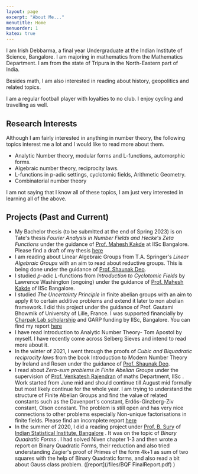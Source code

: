```yaml
---
layout: page
excerpt: "About Me..."
menutitle: Home
menuorder: 1
katex: true
---
```


I am Irish Debbarma, a final year Undergraduate at the Indian Institute of Science, Bangalore. I am majoring in mathematics from the Mathematics Department. I am from the state of Tripura in the North-Eastern part of India. 

Besides math, I am also interested in reading about history, geopolitics and related topics. 

I am a regular football player with loyalties to no club. I enjoy cycling and travelling as well.

## Research Interests
Although I am fairly interested in anything in number theory, the following topics interest me a lot and I would like to read more about them.
 - Analytic Number theory, modular forms and L-functions, automorphic forms. 
 - Algebraic number theory, reciprocity laws.
 - L-functions in p-adic settings, cyclotomic fields, Arithmetic Geometry. 
 - Combinatorial number theory

I am not saying that I know all of these topics, I am just very interested in learning all of the above.

## Projects (Past and Current)
 - My Bachelor thesis (to be submitted at the end of Spring 2023) is on Tate's thesis _Fourier Analysis in Number Fields and Hecke's Zeta Functions_ under the guidance of [Prof. Mahesh Kakde](http://math.iisc.ac.in/~maheshkakde/) at IISc Bangalore. Please find a draft of my thesis [here](/files/tate_extended_thesis.pdf)
 - I am reading about Linear Algebraic Groups from T.A. Springer's _Linear Algebraic Groups_ with an aim to read about reductive groups. This is being done under the guidance of [Prof. Shaunak Deo](https://sites.google.com/view/shaunakdeo/).
 - I studied $p$-adic $L$-functions from  _Introduction to Cyclotomic Fields_ by Lawrence Washington (ongoing) under the guidance of [Prof. Mahesh Kakde](http://math.iisc.ac.in/~maheshkakde/) of IISc Bangalore. 
 - I studied _The Uncertainty Principle_ in finite abelian groups with an aim to apply it to certain additive problems and extend it later to non abelian framework. I did this project under the guidance of Prof. Gautami Bhowmik of University of Lille, France. I was supported financially by [Charpak Lab scholarship](https://www.inde.campusfrance.org/charpak-lab-scholarship) and GARP funding by IISc, Bangalore. You can find my report [here](/files/UP_finale.pdf)
 - I have read Introduction to Analytic Number Theory- Tom Apostol by myself. I have recently come across Selberg Sieves and intend to read more about it.
 - In the winter of 2021, I went through the proofs of <em> Cubic and Biquadratic reciprocity laws </em> from the book Introduction to Modern Number Theory by Ireland and Rosen under the guidance of [Prof. Shaunak Deo](https://sites.google.com/view/shaunakdeo/).
 - I read about <em> Zero-sum problems in Finite Abelian Groups </em> under the supervision of [Prof. Venkatesh Rajendran](https://sites.google.com/view/rvenkateshiisc/home?authuser=0) of maths Department, IISc . Work started from June mid and should continue till August mid formally but most likely continue for the whole year. I am trying to understand the structure of Finite Abelian Groups and find the value of related constants such as the Davenport's constant, Erdös-Ginzberg-Ziv constant, Olson constant. The problem is still open and has very nice connections to other problems especially Non-unique factorisations in finite fields. Please find an incomplete report [here](/files/zero_sum_report.pdf)
 - In the summer of 2020, I did a reading project under [Prof. B. Sury](https://www.isibang.ac.in/~sury/) of [Indian Statistical Institute, Bangalore](https://www.isibang.ac.in) . It was on the topic of <em> Binary Quadratic Forms </em>. I had solved Niven chapter 1-3 and then wrote a report on Binary Quadratic Forms, their reduction and also tried understanding Zagier's proof of Primes of the form 4k+1 as sum of two squares with the help of Binary Quadratic forms, and also read a bit about Gauss class problem. ([report](/files/BQF FinalReport.pdf) )

